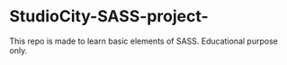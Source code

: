 # StudioCity-SASS-project-
This repo is made to learn basic elements of SASS. Educational purpose only.
